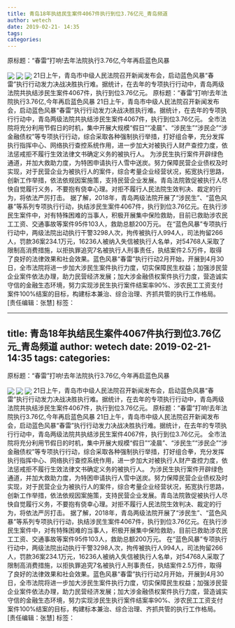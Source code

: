```yaml
---
title: 青岛18年执结民生案件4067件执行到位3.76亿元_青岛频道
author: wetech
date: 2019-02-21- 14:35
tags: 
categories: 
---
```

原标题：“春雷”打响!去年法院执行3.76亿,今年再启蓝色风暴
<!-- more -->
                
<img align="center" border="0" src="http://p1.ifengimg.com/a/2019_08/dc29b375fbcfe44_size144_w500_h333.jpg" />
                
<img align="center" border="0" src="http://p3.ifengimg.com/a/2019_08/9f7f19774dc4769_size131_w500_h333.jpg" />
            
<img align="center" border="0" src="http://p2.ifengimg.com/a/2016/0810/204c433878d5cf9size1_w16_h16.png" />
21日上午，青岛市中级人民法院召开新闻发布会，启动蓝色风暴“春雷”执行行动发力决战决胜执行难。据统计，在去年的专项执行行动中，青岛两级法院共执结涉民生案件4067件，执行到位3.76亿元。
原标题：“春雷”打响!去年法院执行3.76亿,今年再启蓝色风暴
21日上午，青岛市中级人民法院召开新闻发布会，启动蓝色风暴“春雷”执行行动发力决战决胜执行难。据统计，在去年的专项执行行动中，青岛两级法院共执结涉民生案件4067件，执行到位3.76亿元。
全市法院将充分利用节假日的时机，集中开展大规模“假日”“凌晨”、“涉民生”“涉民企”“涉金融债权”等专项执行行动，综合采取各种强制执行举措，打好组合拳，充分发挥执行指挥中心、网络执行查控系统作用，进一步加大对被执行人财产查控力度，依法惩戒拒不履行生效法律文书确定义务的被执行人。
为涉民生执行案件开辟绿色通道，并加大救助力度，为特困申请执行人雪中送炭。努力保障民营企业债权及时实现，对于民营企业为被执行人的案件，综合考量企业经营状况，拓宽执行思路，创新工作举措，依法依规因案施策，支持民营企业发展。青岛法院敦促被执行人尽快自觉履行义务，不要抱有侥幸心理。对拒不履行人民法院生效判决、裁定的行为，将依法严厉打击。
据了解，2018年，青岛两级法院开展了“涉民生”、“蓝色风暴”等系列专项执行行动，执结涉民生案件4067件，执行到位3.76亿元。在执行涉民生案件中，对有特殊困难的当事人，积极开展集中保险救助，目前已救助涉农民工工资、交通事故等案件95件103人，救助总额200万元。
在“蓝色风暴”专项执行行动中，两级法院出动执行干警3298人次，拘传被执行人994人，司法拘留266人，罚款36案234.1万元，16236人被纳入失信被执行人名单，对54768人采取了限制高消费措施，以拒执罪追究7名被执行人刑事责任，执结案件2.5万件，取得了良好的法律效果和社会效果。蓝色风暴“春雷”执行行动2月开始，开展到4月30日，全市法院将进一步加大涉民生案件执行力度，切实保障民生权益；加强涉民营企业案件依法办理，助力民营经济发展；加大涉金融债权案件执行力度，营造诚实守信的金融生态环境，努力实现涉民生执行案件结案率90%、涉农民工工资支付案件100%结案的目标，构建标本兼治、综合治理、齐抓共管的执行工作格局。
[责任编辑：张慧]
标签：
 
 
             
---
title: 青岛18年执结民生案件4067件执行到位3.76亿元_青岛频道
author: wetech
date: 2019-02-21- 14:35
tags: 
categories: 
---
原标题：“春雷”打响!去年法院执行3.76亿,今年再启蓝色风暴
<!-- more -->
                
<img align="center" border="0" src="http://p1.ifengimg.com/a/2019_08/dc29b375fbcfe44_size144_w500_h333.jpg" />
                
<img align="center" border="0" src="http://p3.ifengimg.com/a/2019_08/9f7f19774dc4769_size131_w500_h333.jpg" />
            
<img align="center" border="0" src="http://p2.ifengimg.com/a/2016/0810/204c433878d5cf9size1_w16_h16.png" />
21日上午，青岛市中级人民法院召开新闻发布会，启动蓝色风暴“春雷”执行行动发力决战决胜执行难。据统计，在去年的专项执行行动中，青岛两级法院共执结涉民生案件4067件，执行到位3.76亿元。
原标题：“春雷”打响!去年法院执行3.76亿,今年再启蓝色风暴
21日上午，青岛市中级人民法院召开新闻发布会，启动蓝色风暴“春雷”执行行动发力决战决胜执行难。据统计，在去年的专项执行行动中，青岛两级法院共执结涉民生案件4067件，执行到位3.76亿元。
全市法院将充分利用节假日的时机，集中开展大规模“假日”“凌晨”、“涉民生”“涉民企”“涉金融债权”等专项执行行动，综合采取各种强制执行举措，打好组合拳，充分发挥执行指挥中心、网络执行查控系统作用，进一步加大对被执行人财产查控力度，依法惩戒拒不履行生效法律文书确定义务的被执行人。
为涉民生执行案件开辟绿色通道，并加大救助力度，为特困申请执行人雪中送炭。努力保障民营企业债权及时实现，对于民营企业为被执行人的案件，综合考量企业经营状况，拓宽执行思路，创新工作举措，依法依规因案施策，支持民营企业发展。青岛法院敦促被执行人尽快自觉履行义务，不要抱有侥幸心理。对拒不履行人民法院生效判决、裁定的行为，将依法严厉打击。
据了解，2018年，青岛两级法院开展了“涉民生”、“蓝色风暴”等系列专项执行行动，执结涉民生案件4067件，执行到位3.76亿元。在执行涉民生案件中，对有特殊困难的当事人，积极开展集中保险救助，目前已救助涉农民工工资、交通事故等案件95件103人，救助总额200万元。
在“蓝色风暴”专项执行行动中，两级法院出动执行干警3298人次，拘传被执行人994人，司法拘留266人，罚款36案234.1万元，16236人被纳入失信被执行人名单，对54768人采取了限制高消费措施，以拒执罪追究7名被执行人刑事责任，执结案件2.5万件，取得了良好的法律效果和社会效果。蓝色风暴“春雷”执行行动2月开始，开展到4月30日，全市法院将进一步加大涉民生案件执行力度，切实保障民生权益；加强涉民营企业案件依法办理，助力民营经济发展；加大涉金融债权案件执行力度，营造诚实守信的金融生态环境，努力实现涉民生执行案件结案率90%、涉农民工工资支付案件100%结案的目标，构建标本兼治、综合治理、齐抓共管的执行工作格局。
[责任编辑：张慧]
标签：
 
 
             

